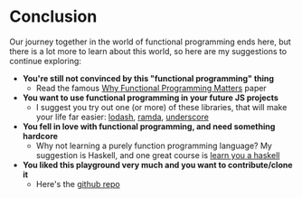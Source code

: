 # Conclusion
Our journey together in the world of functional programming ends here, but there is a lot more to learn about this world, so here are my suggestions to continue exploring:  
- **You're still not convinced by this "functional programming" thing**  
    + Read the famous [Why Functional Programming Matters](https://www.cs.kent.ac.uk/people/staff/dat/miranda/whyfp90.pdf) paper  
- **You want to use functional programming in your future JS projects**  
    + I suggest you try out one (or more) of these libraries, that will make your life far easier: [lodash](https://lodash.com/), [ramda](http://ramdajs.com/), [underscore](http://underscorejs.org/)  
- **You fell in love with functional programming, and need something hardcore**  
    + Why not learning a purely function programming language? My suggestion is Haskell, and one great course is [learn you a haskell](http://learnyouahaskell.com/)  
- **You liked this playground very much and you want to contribute/clone it**
    + Here's the [github repo](https://github.com/ZaninAndrea/functional-programming-tutorial)
